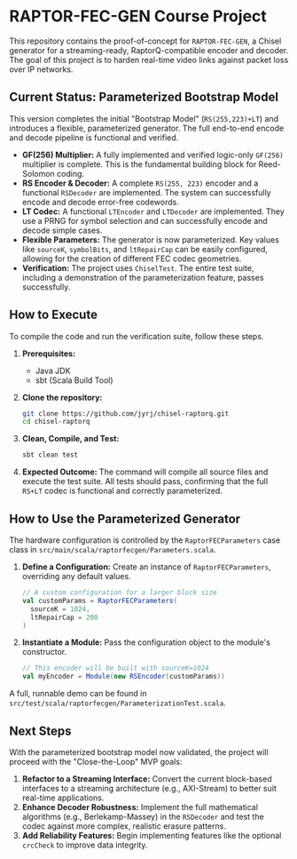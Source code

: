 # RAPTOR-FEC-GEN Course Project

This repository contains the proof-of-concept for `RAPTOR-FEC-GEN`, a Chisel generator for a streaming-ready, RaptorQ-compatible encoder and decoder. The goal of this project is to harden real-time video links against packet loss over IP networks.

## Current Status: Parameterized Bootstrap Model

This version completes the initial "Bootstrap Model" (`RS(255,223)+LT`) and introduces a flexible, parameterized generator. The full end-to-end encode and decode pipeline is functional and verified.

* **GF(256) Multiplier:** A fully implemented and verified logic-only `GF(256)` multiplier is complete. This is the fundamental building block for Reed-Solomon coding.
* **RS Encoder & Decoder:** A complete `RS(255, 223)` encoder and a functional `RSDecoder` are implemented. The system can successfully encode and decode error-free codewords.
* **LT Codec:** A functional `LTEncoder` and `LTDecoder` are implemented. They use a PRNG for symbol selection and can successfully encode and decode simple cases.
* **Flexible Parameters:** The generator is now parameterized. Key values like `sourceK`, `symbolBits`, and `ltRepairCap` can be easily configured, allowing for the creation of different FEC codec geometries.
* **Verification:** The project uses `ChiselTest`. The entire test suite, including a demonstration of the parameterization feature, passes successfully.

## How to Execute

To compile the code and run the verification suite, follow these steps.

1.  **Prerequisites:**

    * Java JDK
    * sbt (Scala Build Tool)

2.  **Clone the repository:**

    ```bash
    git clone https://github.com/jyrj/chisel-raptorq.git
    cd chisel-raptorq
    ```

3.  **Clean, Compile, and Test:**

    ```bash
    sbt clean test
    ```

4.  **Expected Outcome:**
    The command will compile all source files and execute the test suite. All tests should pass, confirming that the full `RS+LT` codec is functional and correctly parameterized.

## How to Use the Parameterized Generator

The hardware configuration is controlled by the `RaptorFECParameters` case class in `src/main/scala/raptorfecgen/Parameters.scala`.

1.  **Define a Configuration:** Create an instance of `RaptorFECParameters`, overriding any default values.

    ```scala
    // A custom configuration for a larger block size
    val customParams = RaptorFECParameters(
      sourceK = 1024,
      ltRepairCap = 200
    )
    ```

2.  **Instantiate a Module:** Pass the configuration object to the module's constructor.

    ```scala
    // This encoder will be built with sourceK=1024
    val myEncoder = Module(new RSEncoder(customParams))
    ```

A full, runnable demo can be found in `src/test/scala/raptorfecgen/ParameterizationTest.scala`.

## Next Steps

With the parameterized bootstrap model now validated, the project will proceed with the "Close-the-Loop" MVP goals:

1.  **Refactor to a Streaming Interface:** Convert the current block-based interfaces to a streaming architecture (e.g., AXI-Stream) to better suit real-time applications.
2.  **Enhance Decoder Robustness:** Implement the full mathematical algorithms (e.g., Berlekamp-Massey) in the `RSDecoder` and test the codec against more complex, realistic erasure patterns.
3.  **Add Reliability Features:** Begin implementing features like the optional `crcCheck` to improve data integrity.